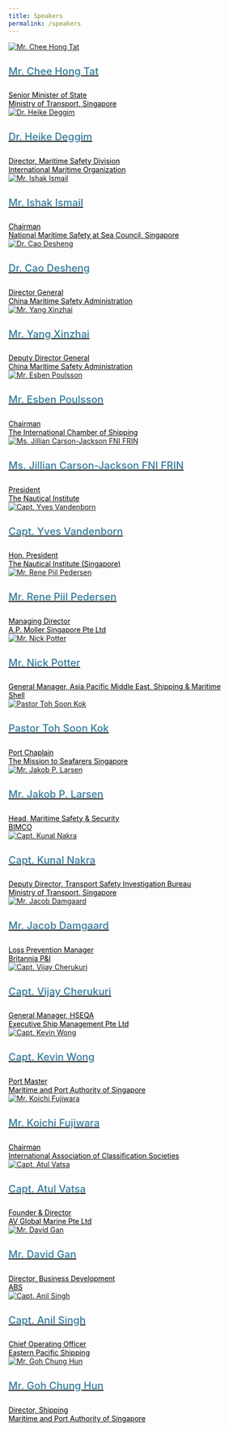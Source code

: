 ```yaml
---
title: Speakers
permalink: /speakers
---
```

<section class="bp-section font">
  <div class="bp-container is-fluid has-text-centered"> 
    <div class="row">
      <div class="col is-4">
        <a href="/mr-chee-hong-tat">
          <div class="speaker-image-wrapper">
            <img src="https://i.levelupp.com/safetyatseaweek/speakers/CheeHongTat.png" alt="Mr. Chee Hong Tat" class="speaker-image img-fluid mb-3">
          </div>
          <h4 class="speaker-name text-ellipsis">Mr. Chee Hong Tat</h4>
          <div class="speaker-position text-ellipsis">Senior Minister of State</div>
          <div class="speaker-company text-ellipsis">Ministry of Transport, Singapore</div>
        </a>
      </div>
      <div class="col is-4">
        <a href="/speakers/dr-heike-deggim">
          <div class="speaker-image-wrapper">
            <img src="https://i.levelupp.com/safetyatseaweek/speakers/Heike-Deggim.png" alt="Dr. Heike Deggim" class="speaker-image img-fluid mb-3">
          </div>
          <h4 class="speaker-name text-ellipsis">Dr. Heike Deggim</h4>
          <div class="speaker-position text-ellipsis">Director, Maritime Safety Division</div>
          <div class="speaker-company text-ellipsis">International Maritime Organization</div>
        </a>
      </div>
      <div class="col is-4">
        <a href="/speakers/dr-heike-deggim">
          <div class="speaker-image-wrapper">
            <img src="https://i.levelupp.com/safetyatseaweek/speakers/Ishak-Ismail.png" alt="Mr. Ishak Ismail" class="speaker-image img-fluid mb-3">
          </div>
          <h4 class="speaker-name text-ellipsis">Mr. Ishak Ismail</h4>
          <div class="speaker-position text-ellipsis">Chairman</div>
          <div class="speaker-company text-ellipsis">National Maritime Safety at Sea Council, Singapore</div>
        </a>
      </div>
    </div>
    <div class="row">
      <div class="col is-4">
        <a href="/speakers/dr-heike-deggim">
          <div class="speaker-image-wrapper">
            <img src="https://i.levelupp.com/safetyatseaweek/speakers/CaoDesheng.png" alt="Dr. Cao Desheng" class="speaker-image img-fluid mb-3">
          </div>
          <h4 class="speaker-name text-ellipsis">Dr. Cao Desheng</h4>
          <div class="speaker-position text-ellipsis">Director General</div>
          <div class="speaker-company text-ellipsis">China Maritime Safety Administration</div>
        </a>
      </div> 
      <div class="col is-4">
        <a href="/speakers/dr-heike-deggim">
          <div class="speaker-image-wrapper">
            <img src="https://i.levelupp.com/safetyatseaweek/speakers/YangXinZhai.png" alt="Mr. Yang Xinzhai" class="speaker-image img-fluid mb-3">
          </div>
          <h4 class="speaker-name text-ellipsis">Mr. Yang Xinzhai</h4>
          <div class="speaker-position text-ellipsis">Deputy Director General</div>
          <div class="speaker-company text-ellipsis">China Maritime Safety Administration</div>
        </a>
      </div>
      <div class="col is-4">
        <a href="/speakers/dr-heike-deggim">
          <div class="speaker-image-wrapper">
            <img src="https://i.levelupp.com/safetyatseaweek/speakers/Esben-Poulsson.png" alt="Mr. Esben Poulsson" class="speaker-image img-fluid mb-3">
          </div>
          <h4 class="speaker-name text-ellipsis">Mr. Esben Poulsson</h4>
          <div class="speaker-position text-ellipsis">Chairman</div>
          <div class="speaker-company text-ellipsis">The International Chamber of Shipping</div>
        </a>
      </div>
    </div>
    <div class="row">
      <div class="col is-4">
        <a href="/speakers/dr-heike-deggim"> 
          <div class="speaker-image-wrapper">
            <img src="https://i.levelupp.com/safetyatseaweek/speakers/JillianCarsonJackson.png" alt="Ms. Jillian Carson-Jackson FNI FRIN" class="speaker-image img-fluid mb-3">
          </div>
          <h4 class="speaker-name text-ellipsis">Ms. Jillian Carson-Jackson FNI FRIN</h4>
          <div class="speaker-position text-ellipsis">President</div>
          <div class="speaker-company text-ellipsis">The Nautical Institute</div>
        </a>
      </div>
      <div class="col is-4">
        <a href="/speakers/dr-heike-deggim">
          <div class="speaker-image-wrapper">
            <img src="https://i.levelupp.com/safetyatseaweek/speakers/YvesVandenborn.png" alt="Capt. Yves Vandenborn" class="speaker-image img-fluid mb-3">
          </div>
          <h4 class="speaker-name text-ellipsis">Capt. Yves Vandenborn</h4>
          <div class="speaker-position text-ellipsis">Hon. President</div>
          <div class="speaker-company text-ellipsis">The Nautical Institute (Singapore)</div>
        </a>
      </div>
      <div class="col is-4">
        <a href="/speakers/dr-heike-deggim">
          <div class="speaker-image-wrapper">
            <img src="https://i.levelupp.com/safetyatseaweek/speakers/RenePiilPedersen2a.png" alt="Mr. Rene Piil Pedersen" class="speaker-image img-fluid mb-3">
          </div>
          <h4 class="speaker-name text-ellipsis">Mr. Rene Piil Pedersen</h4>
          <div class="speaker-position text-ellipsis">Managing Director</div>
          <div class="speaker-company text-ellipsis">A.P. Moller Singapore Pte Ltd</div>
        </a>
      </div>
    </div>
    <div class="row">
      <div class="col is-4">
        <a href="/speakers/dr-heike-deggim">
          <div class="speaker-image-wrapper">
            <img src="https://i.levelupp.com/safetyatseaweek/speakers/Nick-Potter.png" alt="Mr. Nick Potter" class="speaker-image img-fluid mb-3">
          </div>
          <h4 class="speaker-name text-ellipsis">Mr. Nick Potter</h4>
          <div class="speaker-position text-ellipsis">General Manager, Asia Pacific Middle East, Shipping &amp; Maritime</div>
          <div class="speaker-company text-ellipsis">Shell</div>
        </a>
      </div> 
      <div class="col is-4">
        <a href="/speakers/dr-heike-deggim">
          <div class="speaker-image-wrapper">
            <img src="https://i.levelupp.com/safetyatseaweek/speakers/Toh-Soon-Kok.png" alt="Pastor Toh Soon Kok" class="speaker-image img-fluid mb-3">
          </div>
          <h4 class="speaker-name text-ellipsis">Pastor Toh Soon Kok</h4>
          <div class="speaker-position text-ellipsis">Port Chaplain</div>
          <div class="speaker-company text-ellipsis">The Mission to Seafarers Singapore</div>
        </a>
      </div>
      <div class="col is-4">
        <a href="/speakers/dr-heike-deggim">
          <div class="speaker-image-wrapper">
            <img src="https://i.levelupp.com/safetyatseaweek/speakers/Jakob-P-Larsen.png" alt="Mr. Jakob P. Larsen" class="speaker-image img-fluid mb-3">
          </div>
          <h4 class="speaker-name text-ellipsis">Mr. Jakob P. Larsen</h4>
          <div class="speaker-position text-ellipsis">Head, Maritime Safety &amp; Security</div>
          <div class="speaker-company text-ellipsis">BIMCO</div>
        </a>
      </div>
    </div>
    <div class="row">
      <div class="col is-4">
        <a href="/speakers/dr-heike-deggim">
          <div class="speaker-image-wrapper">
            <img src="https://i.levelupp.com/safetyatseaweek/speakers/Kunal-Nakra.png" alt="Capt. Kunal Nakra" class="speaker-image img-fluid mb-3">
          </div>
          <h4 class="speaker-name text-ellipsis">Capt. Kunal Nakra</h4>
          <div class="speaker-position text-ellipsis">Deputy Director, Transport Safety Investigation Bureau</div>
          <div class="speaker-company text-ellipsis">Ministry of Transport, Singapore</div>
        </a>
      </div>
      <div class="col is-4">
        <a href="/speakers/dr-heike-deggim">
          <div class="speaker-image-wrapper">
            <img src="https://i.levelupp.com/safetyatseaweek/speakers/Jacob-Damgaard.png" alt="Mr. Jacob Damgaard" class="speaker-image img-fluid mb-3">
          </div>
          <h4 class="speaker-name text-ellipsis">Mr. Jacob Damgaard</h4>
          <div class="speaker-position text-ellipsis">Loss Prevention Manager</div>
          <div class="speaker-company text-ellipsis">Britannia P&amp;I</div>
        </a>
      </div>
      <div class="col is-4">
        <a href="/speakers/dr-heike-deggim">
          <div class="speaker-image-wrapper">
            <img src="https://i.levelupp.com/safetyatseaweek/speakers/VijayCherukuri.png" alt="Capt. Vijay Cherukuri" class="speaker-image img-fluid mb-3">
          </div>
          <h4 class="speaker-name text-ellipsis">Capt. Vijay Cherukuri</h4>
          <div class="speaker-position text-ellipsis">General Manager, HSEQA</div>
          <div class="speaker-company text-ellipsis">Executive Ship Management Pte Ltd</div>
        </a>
      </div>
    </div>
    <div class="row">
      <div class="col is-4">
        <a href="/speakers/dr-heike-deggim">
          <div class="speaker-image-wrapper">
            <img src="https://i.levelupp.com/safetyatseaweek/speakers/Kevin-Wong.png" alt="Capt. Kevin Wong" class="speaker-image img-fluid mb-3">
          </div>
          <h4 class="speaker-name text-ellipsis">Capt. Kevin Wong</h4>
          <div class="speaker-position text-ellipsis">Port Master</div>
          <div class="speaker-company text-ellipsis">Maritime and Port Authority of Singapore</div>
        </a>
      </div> 
      <div class="col is-4">
        <a href="/speakers/dr-heike-deggim">
          <div class="speaker-image-wrapper">
            <img src="https://i.levelupp.com/safetyatseaweek/speakers/Koichi-Fujiwara.png" alt="Mr. Koichi Fujiwara" class="speaker-image img-fluid mb-3">
          </div>
          <h4 class="speaker-name text-ellipsis">Mr. Koichi Fujiwara</h4>
          <div class="speaker-position text-ellipsis">Chairman</div>
          <div class="speaker-company text-ellipsis"> International Association of Classification Societies</div>
        </a>
      </div>
      <div class="col is-4">
        <a href="/speakers/dr-heike-deggim">
          <div class="speaker-image-wrapper">
            <img src="https://i.levelupp.com/safetyatseaweek/speakers/Atul-Vatsa.png" alt="Capt. Atul Vatsa" class="speaker-image img-fluid mb-3">
          </div>
          <h4 class="speaker-name text-ellipsis">Capt. Atul Vatsa</h4>
          <div class="speaker-position text-ellipsis">Founder &amp; Director</div>
          <div class="speaker-company text-ellipsis">AV Global Marine Pte Ltd</div>
        </a>
      </div>
    </div>
    <div class="row">
      <div class="col is-4">
        <a href="/speakers/dr-heike-deggim">
          <div class="speaker-image-wrapper">
            <img src="https://i.levelupp.com/safetyatseaweek/speakers/David-Gan.png" alt="Mr. David Gan" class="speaker-image img-fluid mb-3">
          </div>
          <h4 class="speaker-name text-ellipsis">Mr. David Gan</h4>
          <div class="speaker-position text-ellipsis">Director, Business Development</div>
          <div class="speaker-company text-ellipsis">ABS</div>
        </a>
      </div>
      <div class="col is-4">
        <a href="/speakers/dr-heike-deggim">
          <div class="speaker-image-wrapper">
            <img src="https://i.levelupp.com/safetyatseaweek/speakers/Anil-Singh.png" alt="Capt. Anil Singh" class="speaker-image img-fluid mb-3">
          </div>
          <h4 class="speaker-name text-ellipsis">Capt. Anil Singh</h4>
          <div class="speaker-position text-ellipsis">Chief Operating Officer</div>
          <div class="speaker-company text-ellipsis">Eastern Pacific Shipping</div>
        </a>
      </div> 
      <div class="col is-4">
        <a href="/speakers/dr-heike-deggim">
          <div class="speaker-image-wrapper">
            <img src="https://i.levelupp.com/safetyatseaweek/speakers/Goh-Chung-Hun.png" alt="Mr. Goh Chung Hun" class="speaker-image img-fluid mb-3">
          </div>
          <h4 class="speaker-name text-ellipsis">Mr. Goh Chung Hun</h4>
          <div class="speaker-position text-ellipsis">Director, Shipping</div>
          <div class="speaker-company text-ellipsis">Maritime and Port Authority of Singapore</div>
        </a>
      </div>
    </div> 
  </div>
</section>
<style type="text/css"> 
  .is-left{
    text-align: left;
  }
  .bg-light {
    background-color: #fff !important;
    box-shadow: 5px 0 6px -4px rgb(195 195 195 / 80%), -5px 0 6px -4px rgb(195 195 195 / 80%);
  }
  .p-4 {
    padding: 1.5rem!important;
  }
  .speaker-role small{
    font-size: 11px;
    text-transform: capitalize;
  }
  .speaker-name {
    font-size: 1.25rem;
  }
  .text-ellipsis {
    /* white-space: nowrap; */
    color: #000;
    overflow: hidden;
    text-overflow: ellipsis;
  }
  .font {
    font-size: 14px;
  }
  h4{
    font-weight: 500; 
    color: #337B9A !important;
  }
	.content a { text-decoration: none; }
</style>
